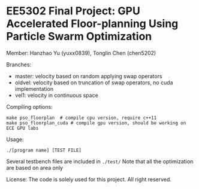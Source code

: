 # EE5302 Final Project: GPU Accelerated Floor-planning Using Particle Swarm Optimization

Member: Hanzhao Yu (yuxx0839), Tonglin Chen (chen5202)

Branches:
 - master: velocity based on random applying swap operators
 - oldvel: velocity based on truncation of swap operators, no cuda implementation
 - vel1: velocity in continuous space

Compiling options:
```
make pso_floorplan	# compile cpu version, require c++11
make pso_floorplan_cuda # compile gpu version, should be working on ECE GPU labs
```

Usage:
```
./[program name] [TEST FILE]
```
Several testbench files are included in `./test/`
Note that all the optimization are based on area only

License:
The code is solely used for this project. All right reserved.
